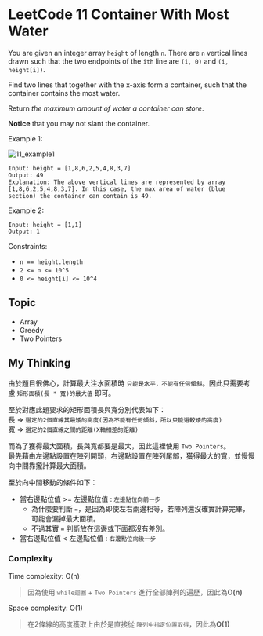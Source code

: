 # LeetCode 11 Container With Most Water
You are given an integer array `height` of length `n`. There are `n` vertical lines drawn such that the two endpoints of the `ith` line are `(i, 0)` and `(i, height[i])`.

Find two lines that together with the x-axis form a container, such that the container contains the most water.

Return *the maximum amount of water a container can store*.

**Notice** that you may not slant the container.

Example 1:

![11_example1](https://s3-lc-upload.s3.amazonaws.com/uploads/2018/07/17/question_11.jpg)
```
Input: height = [1,8,6,2,5,4,8,3,7]
Output: 49
Explanation: The above vertical lines are represented by array [1,8,6,2,5,4,8,3,7]. In this case, the max area of water (blue section) the container can contain is 49.
```

Example 2:
```
Input: height = [1,1]
Output: 1
```

Constraints:

- `n == height.length`
- `2 <= n <= 10^5`
- `0 <= height[i] <= 10^4`

## Topic
- Array
- Greedy
- Two Pointers

## My Thinking
由於題目很佛心，計算最大注水面積時 `只能是水平，不能有任何傾斜`。因此只需要考慮 `矩形面積(長 * 寬)的最大值` 即可。

至於對應此題要求的矩形面積長與寬分別代表如下：<br>長 => `選定的2個直線其最矮的高度(因為不能有任何傾斜，所以只能選較矮的高度)`<br>寬 => `選定的2個直線之間的距離(X軸相差的距離)`

而為了獲得最大面積，長與寬都要是最大，因此這裡使用 `Two Pointers`。<br>最先藉由左邊點設置在陣列開頭，右邊點設置在陣列尾部，獲得最大的寬，並慢慢向中間靠攏計算最大面積。

至於向中間移動的條件如下：
- 當右邊點位值 >= 左邊點位值 : `左邊點位向前一步`
  - 為什麼要判斷 `=`，是因為即使左右兩邊相等，若陣列還沒確實計算完畢，可能會漏掉最大面積。
  - 不過其實 `=` 判斷放在這邊或下面都沒有差別。
- 當右邊點位值 < 左邊點位值 : `右邊點位向後一步`

### Complexity
Time complexity: O(n)
> 因為使用 `while迴圈` + `Two Pointers` 進行全部陣列的遍歷，因此為**O(n)**

Space complexity: O(1)
> 在2條線的高度獲取上由於是直接從 `陣列中指定位置取得`，因此為**O(1)**